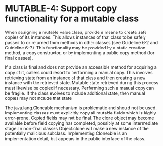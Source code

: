 # MUTABLE-4: Support copy functionality for a mutable class
When designing a mutable value class, provide a means to create safe copies of its instances. This allows instances of that class to be safely passed to or returned from methods in other classes (see Guideline 6-2 and Guideline 6-3). This functionality may be provided by a static creation method, a copy constructor, or by implementing a public copy method (for final classes).

If a class is final and does not provide an accessible method for acquiring a copy of it, callers could resort to performing a manual copy. This involves retrieving state from an instance of that class and then creating a new instance with the retrieved state. Mutable state retrieved during this process must likewise be copied if necessary. Performing such a manual copy can be fragile. If the class evolves to include additional state, then manual copies may not include that state.

The java.lang.Cloneable mechanism is problematic and should not be used. Implementing classes must explicitly copy all mutable fields which is highly error-prone. Copied fields may not be final. The clone object may become available before field copying has completed, possibly at some intermediate stage. In non-final classes Object.clone will make a new instance of the potentially malicious subclass. Implementing Cloneable is an implementation detail, but appears in the public interface of the class.


